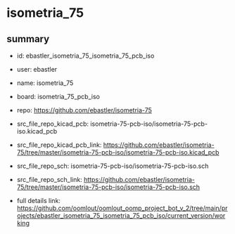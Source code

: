 # isometria_75
 
## summary 
* id: ebastler_isometria_75_isometria_75_pcb_iso
* user: ebastler
* name: isometria_75
* board: isometria_75_pcb_iso
* repo: https://github.com/ebastler/isometria-75
* src_file_repo_kicad_pcb: isometria-75-pcb-iso/isometria-75-pcb-iso.kicad_pcb
* src_file_repo_kicad_pcb_link: https://github.com/ebastler/isometria-75/tree/master/isometria-75-pcb-iso/isometria-75-pcb-iso.kicad_pcb


* src_file_repo_sch: isometria-75-pcb-iso/isometria-75-pcb-iso.sch
* src_file_repo_sch_link: https://github.com/ebastler/isometria-75/tree/master/isometria-75-pcb-iso/isometria-75-pcb-iso.sch
* full details link: https://github.com/oomlout/oomlout_oomp_project_bot_v_2/tree/main/projects/ebastler_isometria_75_isometria_75_pcb_iso/current_version/working  







